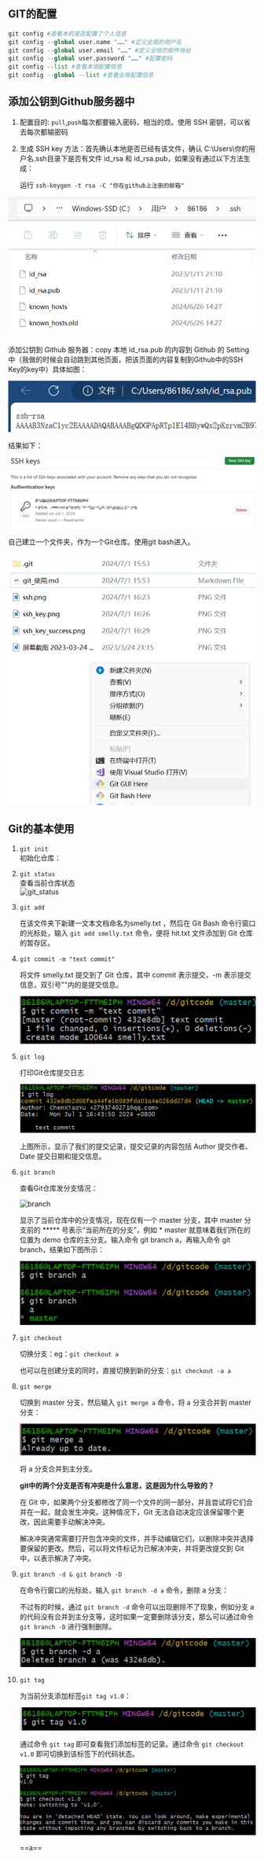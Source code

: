 ## GIT的配置

~~~python
git config #查看本机是否配置了个人信息
git config --global user.name "……" #定义全局的用户名
git config --global user.email "……" #定义全局的邮件地址
git config --global user.password "……" #配置密码
git config --list #查看本地配置信息
git config --global --list #查看全局配置信息
~~~

## 添加公钥到Github服务器中

1. 配置目的: `pull`,`push`每次都要输入密码，相当的烦。使用 SSH 密钥，可以省去每次都输密码

2. 生成 SSH key 方法：首先确认本地是否已经有该文件，确认 C:\Users\你的用户名.ssh目录下是否有文件 id_rsa 和 id_rsa.pub，如果没有通过以下方法生成：

    运行 `ssh-keygen -t rsa -C "你在github上注册的邮箱"`

![图片](./ssh.png)

添加公钥到 Github 服务器：copy 本地 id_rsa.pub 的内容到 Github 的 Setting 中（我做的时候会自动跳到其他页面，把该页面的内容复制到Github中的SSH Key的key中）具体如图：

![添加公钥到Github](./ssh_key.png)

结果如下：

![](./ssh_key_success.png)

自己建立一个文件夹，作为一个Git仓库。使用git bash进入。

![git_repo_create](.\git_repo_create.png)

## Git的基本使用

1. `git init`  
    初始化仓库：  
    
2. `git status`  
    查看当前仓库状态  
    ![git_status](.\git_status.png)
    
3.  `git add`

    在该文件夹下新建一文本文档命名为smelly.txt ，然后在 Git Bash 命令行窗口的光标处，输入 `git add smelly.txt` 命令，便将 hit.txt 文件添加到 Git 仓库的暂存区。

4. `git commit -m "text commit"`

    将文件 smelly.txt 提交到了 Git 仓库，其中 commit 表示提交，-m 表示提交信息，双引号""内的是提交信息。

    ![test_commit](.\test_commit.png)

5. `git log`

    打印Git仓库提交日志

    ![log](.\log.png)

    上图所示，显示了我们的提交记录，提交记录的内容包括 Author 提交作者、Date 提交日期和提交信息。

6. `git branch`

    查看Git仓库发分支情况：

    ![branch](D:\gitcode\branch.png)

    显示了当前仓库中的分支情况，现在仅有一个 master 分支，其中 master 分支前的 ***** 号表示“当前所在的分支”，例如 * master 就意味着我们所在的位置为 demo 仓库的主分支。输入命令 git branch a，再输入命令 git branch，结果如下图所示：

    ![branch_create](.\branch_create.png)

7. `git checkout`

    切换分支：eg：`git checkout a`

    也可以在创建分支的同时，直接切换到新的分支：`git checkout -a a`

8. `git merge`

    切换到 master 分支，然后输入 `git merge a` 命令，将 a 分支合并到 master 分支：

    ![merge](.\merge.png)

    将 a 分支合并到主分支。

    **git中的两个分支是否有冲突是什么意思，这是因为什么导致的？**

    在 Git 中，如果两个分支都修改了同一个文件的同一部分，并且尝试将它们合并在一起，就会发生冲突。这种情况下，Git 无法自动决定应该保留哪个更改，因此需要手动解决冲突。

    解决冲突通常需要打开包含冲突的文件，并手动编辑它们，以删除冲突并选择要保留的更改。然后，可以将文件标记为已解决冲突，并将更改提交到 Git 中，以表示解决了冲突。

9. `git branch -d & git branch -D`

    在命令行窗口的光标处，输入 `git branch -d a` 命令，删除 a 分支：

    不过有的时候，通过 `git branch -d` 命令可以出现删除不了现象，例如分支 a 的代码没有合并到主分支等，这时如果一定要删除该分支，那么可以通过命令 `git branch -D` 进行强制删除。

    ![delete](.\delete.png)

10. `git tag`

    为当前分支添加标签`git tag v1.0`：

    ![tag](.\tag.png)

    通过命令 `git tag` 即可查看我们添加标签的记录。通过命令 `git checkout v1.0` 即可切换到该标签下的代码状态。

    ![tag_2](.\tag_2.png)

    ==a==